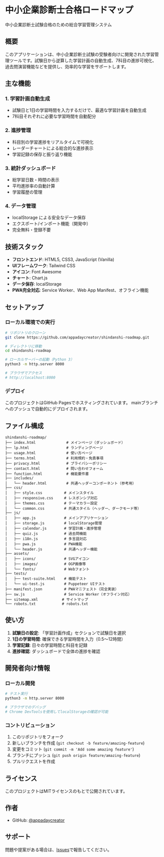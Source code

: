 # 中小企業診断士合格ロードマップ

中小企業診断士試験合格のための総合学習管理システム

## 概要

このアプリケーションは、中小企業診断士試験の受験者向けに開発された学習管理ツールです。試験日から逆算した学習計画の自動生成、7科目の進捗可視化、過去問演習機能などを提供し、効率的な学習をサポートします。

## 主な機能

### 1. 学習計画自動生成
- 試験日と1日の学習時間を入力するだけで、最適な学習計画を自動生成
- 7科目それぞれに必要な学習時間を自動配分

### 2. 進捗管理
- 科目別の学習進捗をリアルタイムで可視化
- レーダーチャートによる総合的な進捗表示
- 学習記録の保存と振り返り機能

### 3. 統計ダッシュボード
- 総学習日数・時間の表示
- 平均進捗率の自動計算
- 学習履歴の管理

### 4. データ管理
- localStorage による安全なデータ保存
- エクスポート/インポート機能（開発中）
- 完全無料・登録不要

## 技術スタック

- **フロントエンド**: HTML5, CSS3, JavaScript (Vanilla)
- **UIフレームワーク**: Tailwind CSS
- **アイコン**: Font Awesome
- **チャート**: Chart.js
- **データ保存**: localStorage
- **PWA完全対応**: Service Worker、Web App Manifest、オフライン機能

## セットアップ

### ローカル環境での実行

```bash
# リポジトリのクローン
git clone https://github.com/appadaycreator/shindanshi-roadmap.git

# ディレクトリに移動
cd shindanshi-roadmap

# ローカルサーバーの起動（Python 3）
python3 -m http.server 8000

# ブラウザでアクセス
# http://localhost:8000
```

### デプロイ

このプロジェクトはGitHub Pagesでホスティングされています。
mainブランチへのプッシュで自動的にデプロイされます。

## ファイル構成

```
shindanshi-roadmap/
├── index.html              # メインページ（ダッシュボード）
├── lp.html                 # ランディングページ
├── usage.html              # 使い方ページ
├── terms.html              # 利用規約・免責事項
├── privacy.html            # プライバシーポリシー
├── contact.html            # 問い合わせフォーム
├── function.html           # 機能要件書
├── includes/
│   └── header.html         # 共通ヘッダーコンポーネント（参考用）
├── css/
│   ├── style.css          # メインスタイル
│   ├── responsive.css     # レスポンシブ対応
│   ├── themes.css         # テーマカラー設定
│   └── common.css         # 共通スタイル（ヘッダー、ダークモード等）
├── js/
│   ├── app.js             # メインアプリケーション
│   ├── storage.js         # localStorage管理
│   ├── calendar.js        # 学習計画・進捗管理
│   ├── quiz.js            # 過去問機能
│   ├── i18n.js            # 多言語対応
│   ├── pwa.js             # PWA機能
│   └── header.js          # 共通ヘッダー機能
├── assets/
│   ├── icons/             # SVGアイコン
│   ├── images/            # OGP画像等
│   └── fonts/             # Webフォント
├── tests/
│   ├── test-suite.html    # 機能テスト
│   └── ui-test.js         # Puppeteer UIテスト
├── manifest.json          # PWAマニフェスト（完全実装）
├── sw.js                  # Service Worker（オフライン対応）
├── sitemap.xml           # サイトマップ
└── robots.txt            # robots.txt
```

## 使い方

1. **試験日の設定**: 「学習計画作成」セクションで試験日を選択
2. **1日の学習時間**: 確保できる学習時間を入力（0.5〜12時間）
3. **学習記録**: 日々の学習時間と科目を記録
4. **進捗確認**: ダッシュボードで全体の進捗を確認

## 開発者向け情報

### ローカル開発

```bash
# テスト実行
python3 -m http.server 8000

# ブラウザでのデバッグ
# Chrome DevToolsを使用してlocalStorageの確認が可能
```

### コントリビューション

1. このリポジトリをフォーク
2. 新しいブランチを作成 (`git checkout -b feature/amazing-feature`)
3. 変更をコミット (`git commit -m 'Add some amazing feature'`)
4. ブランチにプッシュ (`git push origin feature/amazing-feature`)
5. プルリクエストを作成

## ライセンス

このプロジェクトはMITライセンスのもとで公開されています。

## 作者

- GitHub: [@appadaycreator](https://github.com/appadaycreator)

## サポート

問題や提案がある場合は、[Issues](https://github.com/appadaycreator/shindanshi-roadmap/issues)で報告してください。